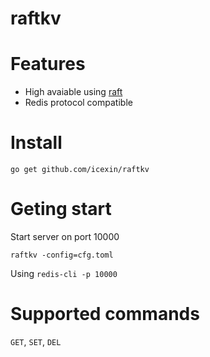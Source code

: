 raftkv
======

# Features

* High avaiable using [raft]()
* Redis protocol compatible

# Install

`go get github.com/icexin/raftkv`

# Geting start

Start server on port 10000

`raftkv -config=cfg.toml`

Using `redis-cli -p 10000`

# Supported commands

`GET`, `SET`, `DEL`
